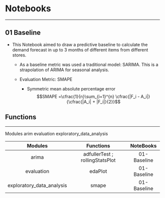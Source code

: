 # Notebooks
---

## 01 Baseline

- This Notebook aimed to draw a predictive baseline to calculate the demand forecast in up to 3 months of different items from different stores.
	- As a baseline metric was used a traditional model: SARIMA. This is a strapolation of ARIMA for seasonal analysis.
	
	- Evaluation Metric: SMAPE
		- Symmetric mean absolute percentage error 
		$$SMAPE =\cfrac{1}{n}\sum_{i=1}^{n} \cfrac{|F_i - A_i|}{\cfrac{|A_i| + |F_i|}{2}}$$



	
## Functions
---

Modules arim
evaluation
exploratory_data_analysis


| Modules                   | Functions                       | NoteBooks   |
| :-----------------------: | :-----------------------------: | :---------: |
| arima                     | adfullerTest ; rollingStatsPlot | 01-Baseline |
| evaluation                | edaPlot                         | 01-Baseline |
| exploratory_data_analysis | smape                           | 01-Baseline |